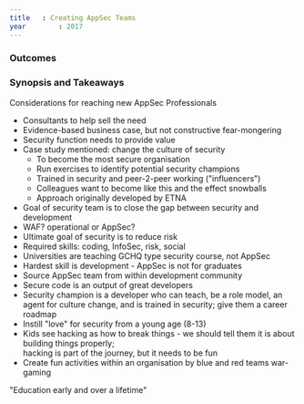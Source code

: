 ```yaml
---
title   : Creating AppSec Teams
year		: 2017
---
```


### Outcomes 

### Synopsis and Takeaways

Considerations for reaching new AppSec Professionals

- Consultants to help sell the need
- Evidence-based business case, but not constructive fear-mongering
- Security function needs to provide value
- Case study mentioned: change the culture of security
  - To become the most secure organisation 
  - Run exercises to identify potential security champions
  - Trained in security and peer-2-peer working ("influencers") 
  - Colleagues want to become like this and the effect snowballs 
  - Approach originally developed by ETNA
- Goal of security team is to close the gap between security and development
- WAF?  operational or AppSec?
- Ultimate goal of security is to reduce risk
- Required skills: coding, InfoSec, risk, social
- Universities are teaching GCHQ type security course, not AppSec
- Hardest skill is development - AppSec is not for graduates
- Source AppSec team from within development community
- Secure code is an output of great developers
- Security champion is a developer who can teach, be a role model, an agent for culture change, and is trained in security; give them a career roadmap
- Instill "love" for security from a young age (8-13) 
- Kids see hacking as how to break things - we should tell them it is about building things properly;  
hacking is part of the journey, but it needs to be fun
- Create fun activities within an organisation by blue and red teams war-gaming

"Education early and over a lifetime"
